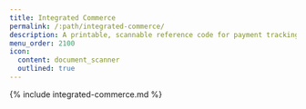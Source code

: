 ```yaml
---
title: Integrated Commerce
permalink: /:path/integrated-commerce/
description: A printable, scannable reference code for payment tracking.
menu_order: 2100
icon:
  content: document_scanner
  outlined: true
---
```


{% include integrated-commerce.md %}
